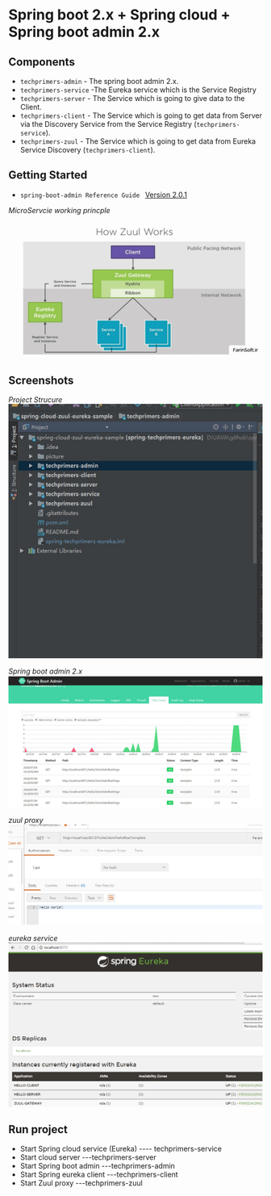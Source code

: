 Spring boot 2.x + Spring cloud + Spring boot admin  2.x 
===============================

## Components
- `techprimers-admin` -  The spring boot admin 2.x.
- `techprimers-service` -The Eureka service which is the Service Registry
- `techprimers-server` - The Service which is going to give data to the Client.
- `techprimers-client` - The Service which is going to get data from Server via the Discovery Service from the Service Registry (`techprimers-service`).
- `techprimers-zuul` - The Service which is going to get data from Eureka Service  Discovery (`techprimers-client`).  


## Getting Started

- `spring-boot-admin Reference Guide `
[Version 2.0.1](http://codecentric.github.io/spring-boot-admin/2.0.1/)



*MicroServcie working princple*
![Screenshot application list](/picture/Java-microservices.jpg)


## Screenshots 


 *Project Strucure*
![Screenshot application list](/picture/projectStructure.png)
 
 
*Spring boot admin 2.x*
![Screenshot application list](/picture/metric.png)

 *zuul proxy*
 ![Screenshot application list](/picture/zuulproxy.png)

 
*eureka service*
 ![Screenshot application list](/picture/eureka.png)

 
## Run project 

-  Start Spring cloud service (Eureka) ---- techprimers-service
- Start cloud server  ---techprimers-server
- Start Spring boot admin  ---techprimers-admin
-  Start Spring eureka client  ---techprimers-client
-  Start Zuul proxy  ---techprimers-zuul
